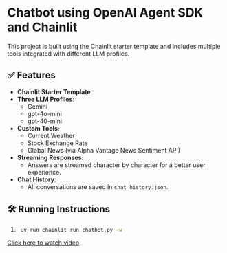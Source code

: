 # Chatbot using OpenAI Agent SDK and Chainlit

This project is built using the Chainlit starter template and includes multiple tools integrated with different LLM profiles.

## ✅ Features

- **Chainlit Starter Template** 
- **Three LLM Profiles**:
  - Gemini
  - gpt-4o-mini
  - gpt-40-mini
- **Custom Tools**:
  - Current Weather
  - Stock Exchange Rate
  - Global News (via Alpha Vantage News Sentiment API)
- **Streaming Responses**:
  - Answers are streamed character by character for a better user experience.
- **Chat History**:
  - All conversations are saved in `chat_history.json`.

## 🛠️ Running Instructions

1. ```bash
    uv run chainlit run chatbot.py -w  

[Click here to watch video](https://youtu.be/cgZN9VCvzNw)
